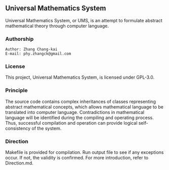 ## Universal Mathematics System

Universal Mathematics System, or UMS, is an attempt to formulate abstract mathematical theory through computer language.

### Authorship

    Author: Zhang Chang-kai
    E-mail: phy.zhangck@gmail.com

### License

This project, Universal Mathematics System, is licensed under GPL-3.0.

### Principle

The source code contains complex inheritances of classes representing abstract mathematical concepts, which allows mathematical language to be translated into computer language. Contradictions in mathematical language will be identified during the compiling and operating process. Thus, successful compilation and operation can provide logical self-consistency of the system.

### Direction

Makefile is provided for compilation. Run output file to see if any exceptions occur. If not, the validity is confirmed. For more introduction, refer to Direction.md.
